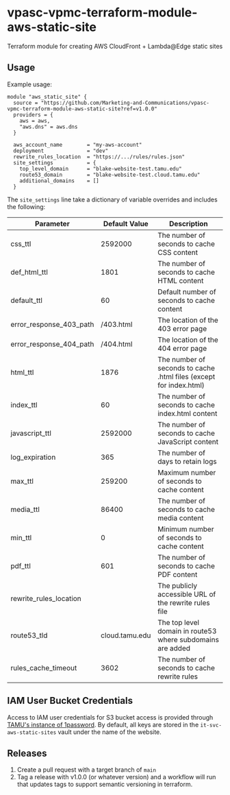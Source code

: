 # vpasc-vpmc-terraform-module-aws-static-site

Terraform module for creating AWS CloudFront + Lambda@Edge static sites

## Usage

Example usage:

```hcl
module "aws_static_site" {
  source = "https://github.com/Marketing-and-Communications/vpasc-vpmc-terraform-module-aws-static-site?ref=v1.0.0"
  providers = {
    aws = aws,
    "aws.dns" = aws.dns
  }

  aws_account_name        = "my-aws-account"
  deployment              = "dev"
  rewrite_rules_location  = "https://.../rules/rules.json"
  site_settings           = {
    top_level_domain      = "blake-website-test.tamu.edu"
    route53_domain        = "blake-website-test.cloud.tamu.edu"
    additional_domains    = []
  }
```

The `site_settings` line take a dictionary of variable overrides and includes the following:

| Parameter | Default Value | Description |
|-----------|---------------|-------------|
|css_ttl|2592000|The number of seconds to cache CSS content|
|def_html_ttl|1801|The number of seconds to cache HTML content|
|default_ttl|60|Default number of seconds to cache content|
|error_response_403_path|/403.html|The location of the 403 error page|
|error_response_404_path|/404.html|The location of the 404 error page|
|html_ttl|1876|The number of seconds to cache .html files (except for index.html)|
|index_ttl|60|The number of seconds to cache index.html content|
|javascript_ttl|2592000|The number of seconds to cache JavaScript content|
|log_expiration|365|The number of days to retain logs|
|max_ttl|259200|Maximum number of seconds to cache content|
|media_ttl|86400|The number of seconds to cache media content|
|min_ttl|0|Minimum number of seconds to cache content|
|pdf_ttl|601|The number of seconds to cache PDF content|
|rewrite_rules_location||The publicly accessible URL of the rewrite rules file|
|route53_tld|cloud.tamu.edu|The top level domain in route53 where subdomains are added|
|rules_cache_timeout|3602|The number of seconds to cache rewrite rules|

## IAM User Bucket Credentials

Access to IAM user credentials for S3 bucket access is provided through [TAMU's instance of
1password](https://tamu.1password.com). By default, all keys are stored in the
`it-svc-aws-static-sites` vault under the name of the website.

## Releases

1. Create a pull request with a target branch of `main`
2. Tag a release with v1.0.0 (or whatever version) and a workflow will run that updates tags to support semantic versioning in terraform.
